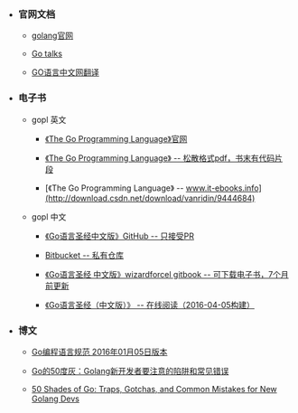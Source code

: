 
+ ### 官网文档

	- [golang官网](https://golang.org)

	- [Go talks](https://talks.golang.org/)

	- [GO语言中文网翻译](http://docscn.studygolang.com)

+ ### 电子书

	- gopl 英文

		* [《The Go Programming Language》官网](http://www.gopl.io)

		* [《The Go Programming Language》 -- 松散格式pdf，书末有代码片段](https://ebooks-it.org/0134190440-ebook.htm)<br/>

		* [《The Go Programming Language》 -- www.it-ebooks.info](http://download.csdn.net/download/vanridin/9444684)<br/>

	- gopl 中文

		* [《Go语言圣经中文版》GitHub -- 只接受PR](https://github.com/gopl-zh/gopl-zh.github.com)

		* [Bitbucket -- 私有仓库](https://bitbucket.org/golang-china/gopl-zh/wiki/Home)

		* [《Go语言圣经 中文版》wizardforcel gitbook -- 可下载电子书，7个月前更新](https://www.gitbook.com/book/wizardforcel/gopl-zh/details	)

		* [《Go语言圣经（中文版）》 -- 在线阅读（2016-04-05构建）](https://docs.ruanjiadeng.com/gopl-zh/)


+ ### 博文

	- [Go编程语言规范 2016年01月05日版本](http://ilovers.sinaapp.com/doc/golang-specification.html)

	- [Go的50度灰：Golang新开发者要注意的陷阱和常见错误](http://colobu.com/2015/09/07/gotchas-and-common-mistakes-in-go-golang/)

	- [50 Shades of Go: Traps, Gotchas, and Common Mistakes for New Golang Devs](http://devs.cloudimmunity.com/gotchas-and-common-mistakes-in-go-golang/)

